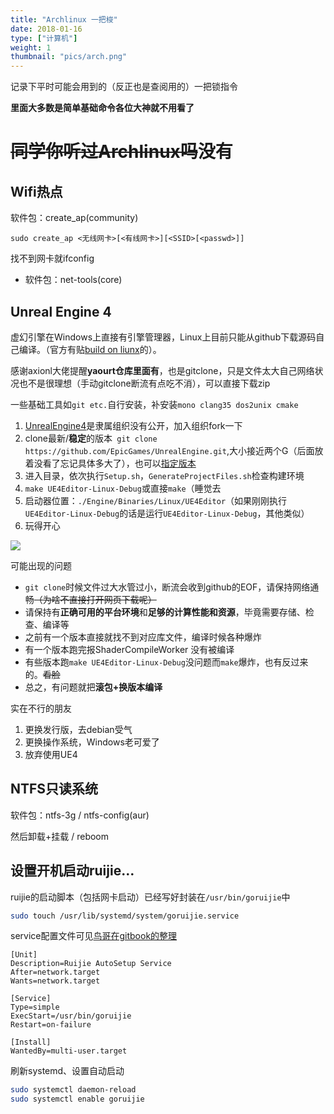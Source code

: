 ```yaml
---
title: "Archlinux 一把梭"
date: 2018-01-16
type: ["计算机"]
weight: 1
thumbnail: "pics/arch.png"
---
```


记录下平时可能会用到的（反正也是查阅用的）一把锁指令

**里面大多数是简单基础命令各位大神就不用看了**

# ~~同学你听过Archlinux吗~~没有

## Wifi热点

软件包：create_ap(community)

```
sudo create_ap <无线网卡>[<有线网卡>][<SSID>[<passwd>]]
```

找不到网卡就ifconfig
  - 软件包：net-tools(core)

## Unreal Engine 4

虚幻引擎在Windows上直接有引擎管理器，Linux上目前只能从github下载源码自己编译。（官方有贴[build on liunx](https://wiki.unrealengine.com/Building_On_Linux)的）。

感谢axionl大佬提醒**yaourt仓库里面有**，也是gitclone，只是文件太大自己网络状况也不是很理想（手动gitclone断流有点吃不消），可以直接下载zip

一些基础工具如``git etc.``自行安装，补安装``mono clang35 dos2unix cmake``

1. [UnrealEngine4](https://github.com/EpicGames/UnrealEngine)是隶属组织没有公开，加入组织fork一下
2. clone最新/**稳定**的版本`` git clone https://github.com/EpicGames/UnrealEngine.git``,大小接近两个G（后面放着没看了忘记具体多大了），也可以[指定版本](https://wiki.unrealengine.com/Building_On_Linux#Building)
3. 进入目录，依次执行``Setup.sh``，``GenerateProjectFiles.sh``检查构建环境
4. ``make UE4Editor-Linux-Debug``或直接``make``（睡觉去
5. 启动器位置：``./Engine/Binaries/Linux/UE4Editor``（如果刚刚执行``UE4Editor-Linux-Debug``的话是运行``UE4Editor-Linux-Debug``，其他类似）
6. 玩得开心

![](http://i1.sinaimg.cn/gm/2013/0607/U9866P115DT20130607160927.jpg)

可能出现的问题

- ``git clone``时候文件过大水管过小，断流会收到github的EOF，请保持网络通畅~~（为啥不直接打开网页下载呢）~~
- 请保持有**正确可用的平台环境**和**足够的计算性能和资源**，毕竟需要存储、检查、编译等
- 之前有一个版本直接就找不到对应库文件，编译时候各种爆炸
- 有一个版本跑完报ShaderCompileWorker 没有被编译
- 有些版本跑``make UE4Editor-Linux-Debug``没问题而``make``爆炸，也有反过来的。~~看脸~~
- 总之，有问题就把**滚包+换版本编译**

实在不行的朋友

1. 更换发行版，去debian受气
2. 更换操作系统，Windows老可爱了
3. 放弃使用UE4

## NTFS只读系统

软件包：ntfs-3g / ntfs-config(aur)

然后卸载+挂载 / reboom

## 设置开机启动ruijie…

ruijie的启动脚本（包括网卡启动）已经写好封装在``/usr/bin/goruijie``中

```sh
sudo touch /usr/lib/systemd/system/goruijie.service
```

service配置文件可见[鸟哥在gitbook的整理](https://wizardforcel.gitbooks.io/vbird-linux-basic-4e/content/150.html)

```
[Unit]
Description=Ruijie AutoSetup Service
After=network.target
Wants=network.target

[Service]
Type=simple
ExecStart=/usr/bin/goruijie
Restart=on-failure

[Install]
WantedBy=multi-user.target
```

刷新systemd、设置自动启动
```sh
sudo systemctl daemon-reload
sudo systemctl enable goruijie
```
